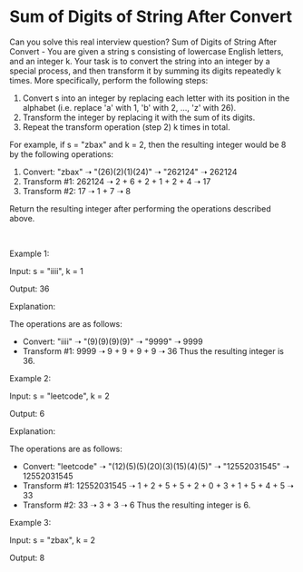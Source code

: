 # Sum of Digits of String After Convert

Can you solve this real interview question? Sum of Digits of String After Convert - You are given a string s consisting of lowercase English letters, and an integer k. Your task is to convert the string into an integer by a special process, and then transform it by summing its digits repeatedly k times. More specifically, perform the following steps:

 1. Convert s into an integer by replacing each letter with its position in the alphabet (i.e. replace 'a' with 1, 'b' with 2, ..., 'z' with 26).
 2. Transform the integer by replacing it with the sum of its digits.
 3. Repeat the transform operation (step 2) k times in total.

For example, if s = "zbax" and k = 2, then the resulting integer would be 8 by the following operations:

 1. Convert: "zbax" ➝ "(26)(2)(1)(24)" ➝ "262124" ➝ 262124
 2. Transform #1: 262124 ➝ 2 + 6 + 2 + 1 + 2 + 4 ➝ 17
 3. Transform #2: 17 ➝ 1 + 7 ➝ 8

Return the resulting integer after performing the operations described above.

 

Example 1:

Input: s = "iiii", k = 1

Output: 36

Explanation:

The operations are as follows:
- Convert: "iiii" ➝ "(9)(9)(9)(9)" ➝ "9999" ➝ 9999
- Transform #1: 9999 ➝ 9 + 9 + 9 + 9 ➝ 36
Thus the resulting integer is 36.

Example 2:

Input: s = "leetcode", k = 2

Output: 6

Explanation:

The operations are as follows:
- Convert: "leetcode" ➝ "(12)(5)(5)(20)(3)(15)(4)(5)" ➝ "12552031545" ➝ 12552031545
- Transform #1: 12552031545 ➝ 1 + 2 + 5 + 5 + 2 + 0 + 3 + 1 + 5 + 4 + 5 ➝ 33
- Transform #2: 33 ➝ 3 + 3 ➝ 6
Thus the resulting integer is 6.

Example 3:

Input: s = "zbax", k = 2

Output: 8